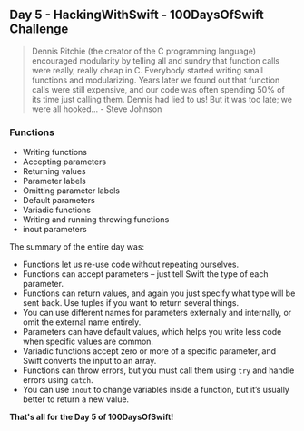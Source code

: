 ## Day 5 - HackingWithSwift - 100DaysOfSwift Challenge

> Dennis Ritchie (the creator of the C programming language) encouraged modularity by telling all and sundry that function calls were really, really cheap in C. Everybody started writing small functions and modularizing. Years later we found out that function calls were still expensive, and our code was often spending 50% of its time just calling them. Dennis had lied to us! But it was too late; we were all hooked... - Steve Johnson

### Functions

- Writing functions
- Accepting parameters
- Returning values
- Parameter labels
- Omitting parameter labels
- Default parameters
- Variadic functions
- Writing and running throwing functions
- inout parameters

The summary of the entire day was:

- Functions let us re-use code without repeating ourselves.
- Functions can accept parameters – just tell Swift the type of each parameter.
- Functions can return values, and again you just specify what type will be sent back. Use tuples if you want to return several things.
- You can use different names for parameters externally and internally, or omit the external name entirely.
- Parameters can have default values, which helps you write less code when specific values are common.
- Variadic functions accept zero or more of a specific parameter, and Swift converts the input to an array.
- Functions can throw errors, but you must call them using ```try``` and handle errors using ```catch```.
- You can use ```inout``` to change variables inside a function, but it’s usually better to return a new value.

**That's all for the Day 5 of 100DaysOfSwift!**
